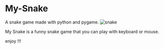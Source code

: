 # My-Snake
A snake game made with python and pygame.
![snake](https://user-images.githubusercontent.com/45993451/223159257-d975bee8-7e57-4ad3-8eda-7ea7d3b603cf.PNG)

My Snake is a funny snake game that you can play with keyboard or mouse.

enjoy !!!
